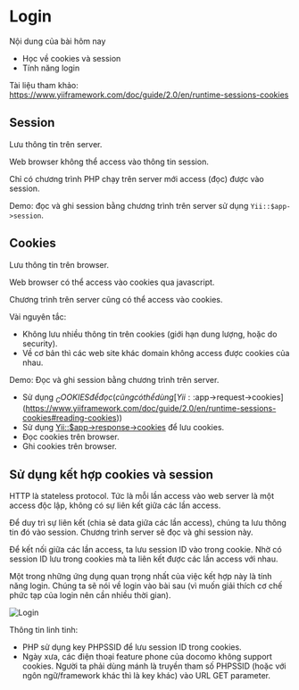 # Login

Nội dung của bài hôm nay
* Học về cookies và session
* Tính năng login

Tài liệu tham khảo: https://www.yiiframework.com/doc/guide/2.0/en/runtime-sessions-cookies

## Session

Lưu thông tin trên server.

Web browser không thể access vào thông tin session.

Chỉ có chương trình PHP chạy trên server mới access (đọc) được vào session.

Demo: đọc và ghi session bằng chương trình trên server sử dụng `Yii::$app->session`.

## Cookies

Lưu thông tin trên browser.

Web browser có thể access vào cookies qua javascript.

Chương trình trên server cũng có thể access vào cookies.

Vài nguyên tắc:
* Không lưu nhiều thông tin trên cookies (giới hạn dung lượng, hoặc do security).
* Về cơ bản thì các web site khác domain không access được cookies của nhau.

Demo: Đọc và ghi session bằng chương trình trên server.
* Sử dụng $_COOKIES để đọc (cũng có thể dùng [Yii::$app->request->cookies](https://www.yiiframework.com/doc/guide/2.0/en/runtime-sessions-cookies#reading-cookies))
* Sử dụng [Yii::$app->response->cookies](https://www.yiiframework.com/doc/guide/2.0/en/runtime-sessions-cookies#sending-cookies) để lưu cookies.
* Đọc cookies trên browser.
* Ghi cookies trên browser.

## Sử dụng kết hợp cookies và session

HTTP là stateless protocol. Tức là mỗi lần access vào web server là một access độc lập, không có sự liên kết giữa các lần access.

Để duy trì sự liên kết (chia sẻ data giữa các lần access), chúng ta lưu thông tin đó vào session. Chương trình server sẽ đọc và ghi session này.

Để kết nối giữa các lần access, ta lưu session ID vào trong cookie. Nhờ có session ID lưu trong cookies mà ta liên kết được các lần access với nhau.

Một trong những ứng dụng quan trọng nhất của việc kết hợp này là tính năng login. Chúng ta sẽ nói về login vào bài sau (vì muốn giải thích cơ chế phức tạp của login nên cần nhiều thời gian).

![Login](https://techbriefers.com/wp-content/uploads/2019/10/cookie-and-session-management-process-in-codeigniter.jpg)

Thông tin linh tinh:
* PHP sử dụng key PHPSSID để lưu session ID trong cookies.
* Ngày xưa, các điện thoại feature phone của docomo không support cookies. Người ta phải dùng mánh là truyền tham số PHPSSID (hoặc với ngôn ngữ/framework khác thì là key khác) vào URL GET parameter.